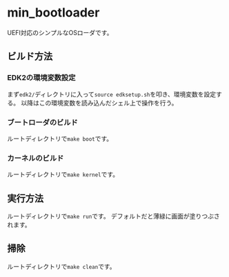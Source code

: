 # min_bootloader

UEFI対応のシンプルなOSローダです。

## ビルド方法

### EDK2の環境変数設定

まず`edk2/`ディレクトリに入って`source edksetup.sh`を叩き、環境変数を設定する。
以降はこの環境変数を読み込んだシェル上で操作を行う。

### ブートローダのビルド

ルートディレクトリで`make boot`です。

### カーネルのビルド

ルートディレクトリで`make kernel`です。

## 実行方法

ルートディレクトリで`make run`です。
デフォルトだと薄緑に画面が塗りつぶされます。

## 掃除

ルートディレクトリで`make clean`です。
